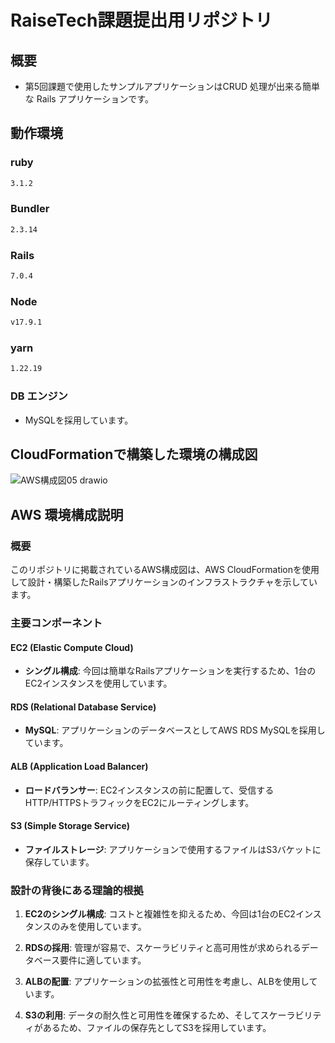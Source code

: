 # RaiseTech課題提出用リポジトリ

## 概要

- 第5回課題で使用したサンプルアプリケーションはCRUD 処理が出来る簡単な Rails アプリケーションです。

## 動作環境

### ruby

```bash
3.1.2
```

### Bundler
```bash
2.3.14
```

### Rails

```bash
7.0.4
```

### Node

```bash
v17.9.1
```

### yarn

```bash
1.22.19
```

### DB エンジン

- MySQLを採用しています。


## CloudFormationで構築した環境の構成図
![AWS構成図05 drawio](https://github.com/mihoebisu/RaiseTech/assets/130433491/8a40300d-eff7-45db-b48b-6e27ab7564ff)

## AWS 環境構成説明

### 概要

このリポジトリに掲載されているAWS構成図は、AWS CloudFormationを使用して設計・構築したRailsアプリケーションのインフラストラクチャを示しています。

### 主要コンポーネント

#### EC2 (Elastic Compute Cloud)

- **シングル構成**: 今回は簡単なRailsアプリケーションを実行するため、1台のEC2インスタンスを使用しています。

#### RDS (Relational Database Service)

- **MySQL**: アプリケーションのデータベースとしてAWS RDS MySQLを採用しています。

#### ALB (Application Load Balancer)

- **ロードバランサー**: EC2インスタンスの前に配置して、受信するHTTP/HTTPSトラフィックをEC2にルーティングします。

#### S3 (Simple Storage Service)

- **ファイルストレージ**: アプリケーションで使用するファイルはS3バケットに保存しています。

### 設計の背後にある理論的根拠

1. **EC2のシングル構成**: コストと複雑性を抑えるため、今回は1台のEC2インスタンスのみを使用しています。
  
2. **RDSの採用**: 管理が容易で、スケーラビリティと高可用性が求められるデータベース要件に適しています。

3. **ALBの配置**: アプリケーションの拡張性と可用性を考慮し、ALBを使用しています。

4. **S3の利用**: データの耐久性と可用性を確保するため、そしてスケーラビリティがあるため、ファイルの保存先としてS3を採用しています。

